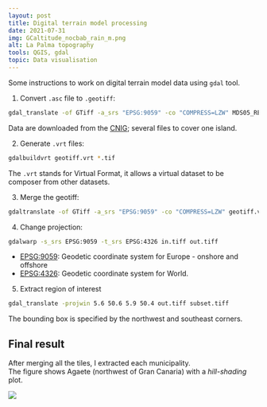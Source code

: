 ```yaml
---
layout: post
title: Digital terrain model processing
date: 2021-07-31
img: GCaltitude_nocbab_rain_m.png
alt: La Palma topography
tools: QGIS, gdal
topic: Data visualisation
---
```


Some instructions to work on digital terrain model data using `gdal` tool.

1. Convert `.asc` file to `.geotiff`:
```bash
gdal_translate -of GTiff -a_srs "EPSG:9059" -co "COMPRESS=LZW" MDS05_REGCAN95_H28_1087_COB1.asc lp03.geotiff
```
Data are downloaded from the [CNIG](https://centrodedescargas.cnig.es); several files
to cover one island.

2. Generate `.vrt` files:
```bash
gdalbuildvrt geotiff.vrt *.tif
```
The `.vrt` stands for Virtual Format, it allows a virtual dataset to be composer from
other datasets.

3. Merge the geotiff:
```bash
gdaltranslate -of GTiff -a_srs "EPSG:9059" -co "COMPRESS=LZW" geotiff.vrt master.tif
```

4. Change projection:
```bash
gdalwarp -s_srs EPSG:9059 -t_srs EPSG:4326 in.tiff out.tiff
```
* [EPSG:9059](http://epsg.io/9059): Geodetic coordinate system for Europe - onshore and offshore
* [EPSG:4326](https://epsg.io/4326): Geodetic coordinate system for World.

5. Extract region of interest
```bash
gdal_translate -projwin 5.6 50.6 5.9 50.4 out.tiff subset.tiff
```
The bounding box is specified by the northwest and southeast corners.

## Final result

After merging all the tiles, I extracted each municipality.      
The figure shows Agaete (northwest of Gran Canaria) with a _hill-shading_ plot.

<img src="{{ site.url }}/figures/blog/agaete.png" class="img-responsive">
